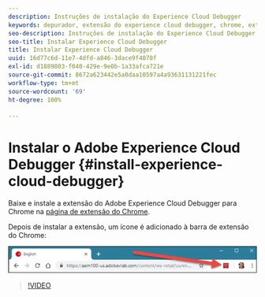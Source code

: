 ```yaml
---
description: Instruções de instalação do Experience Cloud Debugger
keywords: depurador, extensão do experience cloud debugger, chrome, extensão, instalação
seo-description: Instruções de instalação do Experience Cloud Debugger
seo-title: Instalar Experience Cloud Debugger
title: Instalar Experience Cloud Debugger
uuid: 16d77c6d-11e7-4dfd-a846-3dace9f4070f
exl-id: d1889803-f040-429e-9e0b-1a33afca721e
source-git-commit: 8672a623442e5a0daa10597a4a93631131221fec
workflow-type: tm+mt
source-wordcount: '69'
ht-degree: 100%

---
```


# Instalar o Adobe Experience Cloud Debugger {#install-experience-cloud-debugger}

Baixe e instale a extensão do Adobe Experience Cloud Debugger para Chrome na [página de extensão do Chrome](https://chrome.google.com/webstore/detail/adobe-experience-cloud-de/ocdmogmohccmeicdhlhhgepeaijenapj).

Depois de instalar a extensão, um ícone é adicionado à barra de extensão do Chrome:

![](assets/start-icon.jpg)

>[!VIDEO](https://video.tv.adobe.com/v/23114t2/)
